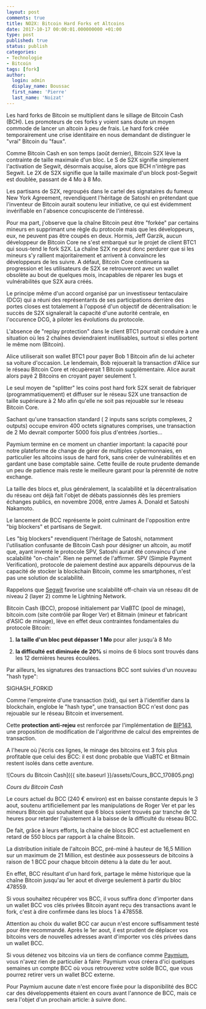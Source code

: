 ```yaml
---
layout: post
comments: true
title: NO2X: Bitcoin Hard Forks et Altcoins
date: 2017-10-17 00:00:01.000000000 +01:00
type: post
published: true
status: publish
categories:
- Technologie
- Bitcoin
tags: [fork]
author:
  login: admin
  display_name: Boussac
  first_name: 'Pierre'
  last_name: 'Noizat'
---
```



Les hard forks de Bitcoin se multiplient dans le sillage de Bitcoin Cash (BCH). 
Les promoteurs de ces forks y voient sans doute un moyen commode de lancer un altcoin à peu de frais.
Le hard fork créée temporairement une crise identitaire en nous demandant de distinguer le "vrai" Bitcoin du "faux".

Comme Bitcoin Cash en son temps (août dernier), Bitcoin S2X lève la contrainte de taille maximale d'un bloc.
Le S de S2X signifie simplement l'activation de Segwit, désormais acquise, alors que BCH n'intègre pas Segwit.
Le 2X de S2X signifie que la taille maximale d'un block post-Segwit est doublée, passant de 4 Mo à 8 Mo.

Les partisans de S2X, regroupés dans le cartel des signataires du fumeux New York Agreement, revendiquent l'héritage de Satoshi en prétendant que l'inventeur de Bitcoin aurait soutenu leur initiative, ce qui est évidemment invérifiable en l'absence concupiscente de l'intéressé.

Pour ma part, j'observe que la chaîne Bitcoin peut être "forkée" par certains mineurs en supprimant une règle du protocole mais que les développeurs, eux, ne peuvent pas être coupés en deux.
Hormis, Jeff Garzik, aucun développeur de Bitcoin Core ne s'est embarqué sur le projet de client BTC1 qui sous-tend le fork S2X.
La chaîne S2X ne peut donc perdurer que si les mineurs s'y rallient majoritairement et arrivent à convaincre les développeurs de les suivre.
A défaut, Bitcoin Core continuera sa progression et les utilisateurs de S2X se retrouveront avec un wallet obsolète au bout de quelques mois, incapables de réparer les bugs et vulnérabilités que S2X aura créés.

Le principe même d'un accord organisé par un investisseur tentaculaire (DCG) qui a réuni des représentants de ses participations derrière des portes closes est totalement à l'opposé d'un objectif de décentralisation: le succès de S2X signalerait la capacité d'une autorité centrale, en l'occurence DCG, à piloter les évolutions du protocole.

L'absence de "replay protection" dans le client BTC1 pourrait conduire à une situation où les 2 chaînes deviendraient inutilisables, surtout si elles portent le même nom (Bitcoin). 

Alice utiliserait son wallet BTC1 pour payer Bob 1 Bitcoin afin de lui acheter sa voiture d'occasion. Le lendemain, Bob rejouerait la transaction d'Alice sur le réseau Bitcoin Core et récupèrerait 1 Bitcoin supplémentaire. Alice aurait alors payé 2 Bitcoins en croyant payer seulement 1.

Le seul moyen de "splitter" les coins post hard fork S2X serait de fabriquer (programmatiquement) et diffuser sur le réseau S2X une transaction de taille supérieure à 2 Mo afin qu'elle ne soit pas rejouable sur le réseau Bitcoin Core. 

Sachant qu'une transaction standard ( 2 inputs sans scripts complexes, 2 outputs) occupe environ 400 octets signatures comprises, une transaction de 2 Mo devrait comporter 5000 fois plus d'entrées /sorties...

Paymium termine en ce moment un chantier important: la capacité pour notre plateforme de change de gérer de multiples cybermonnaies, en particulier les altcoins issus de hard fork, sans créer de vulnérabilités et en gardant une base comptable saine. Cette feuille de route prudente demande un peu de patience mais reste le meilleure garant pour la pérennité de notre exchange.











La taille des blocs et, plus généralement, la scalabilité et la décentralisation du réseau ont déjà fait l'objet de débats passionnés dès les premiers échanges publics, en novembre 2008, entre James A. Donald et Satoshi Nakamoto. 


Le lancement de BCC représente le point culminant de l'opposition entre "big blockers" et partisans de Segwit. 

Les "big blockers" revendiquent l'héritage de Satoshi, notamment l'utilisation confusante de Bitcoin Cash pour désigner un altcoin, au motif que, ayant inventé le protocole SPV, Satoshi aurait été convaincu d'une scalabilité "on-chain". Rien ne permet de l'affirmer. SPV (Simple Payment Verification), protocole de paiement destiné aux appareils dépourvus de la capacité de stocker la blockchain Bitcoin, comme les smartphones, n'est pas une solution de scalabilité.


Rappelons que [Segwit](http://e-ducat.fr/2017-03-29-segwit-soft-fork-vs-bitcoin-unlimited-hard-fork/) favorise une scalabilité off-chain via un réseau dit de niveau 2 (layer 2) comme le Lightning Network.

Bitcoin Cash (BCC), proposé initialement par ViaBTC (pool de minage), bitcoin.com (site contrôlé par Roger Ver) et Bitmain (mineur et fabricant d'ASIC de minage), lève en effet deux contraintes fondamentales du protocole Bitcoin:

1) **la taille d'un bloc peut dépasser 1 Mo** pour aller jusqu'à 8 Mo

2) **la difficulté est diminuée de 20%** si moins de 6 blocs sont trouvés dans les 12 dernières heures écoulées.

Par ailleurs, les signatures des transactions BCC sont suivies d'un nouveau "hash type": 

SIGHASH_FORKID

Comme l'empreinte d'une transaction (txid), qui sert à l'identifier dans la blockchain, englobe le "hash type", une transaction BCC n'est donc pas rejouable sur le réseau Bitcoin et inversement.

Cette **protection anti-rejeu** est renforcée par l'implémentation de [BIP143](https://github.com/bitcoin/bips/blob/master/bip-0143.mediawiki), une proposition de modification de l'algorithme de calcul des empreintes de transaction.

A l'heure où j'écris ces lignes, le minage des bitcoins est 3 fois plus profitable que celui des BCC: il est donc probable que ViaBTC et Bitmain restent isolés dans cette aventure.

![Cours du Bitcoin Cash]({{ site.baseurl }}/assets/Cours_BCC_170805.png)

_Cours du Bitcoin Cash_

Le cours actuel du BCC (240 € environ) est en baisse constante depuis le 3 aout, soutenu artificiellement par les manipulations de Roger Ver et par les mineurs Bitcoin qui souhaitent que 6 blocs soient trouvés par tranche de 12 heures pour retarder l'ajustement à la baisse de la difficulté du réseau BCC.

De fait, grâce à leurs efforts, la chaine de blocs BCC est actuellement en retard de 550 blocs par rapport à la chaîne Bitcoin.

La distribution initiale de l'altcoin BCC, pré-miné à hauteur de 16,5 Million sur un maximum de 21 Million, est destinée aux possesseurs de bitcoins à raison de 1 BCC pour chaque bitcoin détenu à la date du 1er aout.

En effet, BCC résultant d'un hard fork, partage le même historique que la chaîne Bitcoin jusqu'au 1er aout et diverge seulement à partir du bloc 478559.

Si vous souhaitez récupérer vos BCC, il vous suffira donc d'importer dans un wallet BCC vos clés privées Bitcoin ayant reçu des transactions avant le fork, c'est à dire confirmée dans les blocs 1 à 478558.

Attention au choix du wallet BCC car aucun n'est encore suffisamment testé pour être recommandé.
Après le 1er aout, il est prudent de déplacer vos bitcoins vers de nouvelles adresses avant d'importer vos clés privées dans un wallet BCC.

Si vous détenez vos bitcoins via un tiers de confiance comme [Paymium](https://www.paymium.com), vous n'avez rien de particulier à faire: Paymium vous créera d'ici quelques semaines un compte BCC où vous retrouverez votre solde BCC, que vous pourrez retirer vers un wallet BCC externe.

Pour Paymium aucune date n'est encore fixée pour la disponibilité des BCC car des développements étaient en cours avant l'annonce de BCC, mais ce sera l'objet d'un prochain article: à suivre donc.
